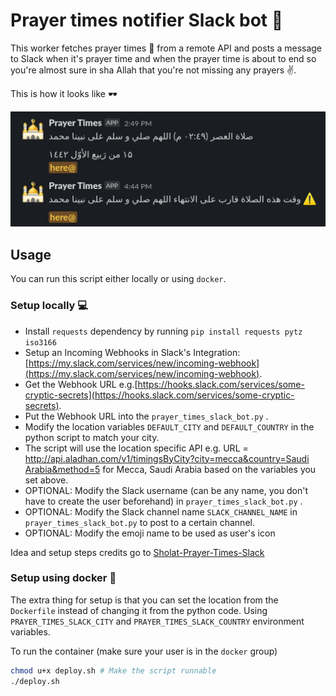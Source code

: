 # Prayer times notifier Slack bot :robot:

This worker fetches prayer times :mosque: from a remote API and posts a message to Slack when it's prayer time and when the prayer time is about to end so you're almost sure in sha Allah that you're not missing any prayers :v:.


This is how it looks like :dark_sunglasses:

![sample message](media/sample.png)

## Usage

You can run this script either locally or using `docker`.

### Setup locally :computer:

* Install `requests` dependency by running `pip install requests pytz iso3166` 
* Setup an Incoming Webhooks in Slack's Integration: [https://my.slack.com/services/new/incoming-webhook](https://my.slack.com/services/new/incoming-webhook).
* Get the Webhook URL e.g.[https://hooks.slack.com/services/some-cryptic-secrets](https://hooks.slack.com/services/some-cryptic-secrets).
* Put the Webhook URL into the `prayer_times_slack_bot.py` .
* Modify the location variables `DEFAULT_CITY` and `DEFAULT_COUNTRY` in the python script to match your city.
* The script will use the location specific API e.g. URL = [http://api.aladhan.com/v1/timingsByCity?city=mecca&country=Saudi Arabia&method=5](http://api.aladhan.com/v1/timingsByCity?city=mecca&country=Saudi%20Arabia&method=5) for Mecca, Saudi Arabia based on the variables you set above.
* OPTIONAL: Modify the Slack username (can be any name, you don't have to create the user beforehand) in `prayer_times_slack_bot.py` .
* OPTIONAL: Modify the Slack channel name `SLACK_CHANNEL_NAME` in `prayer_times_slack_bot.py` to post to a certain channel.
* OPTIONAL: Modify the emoji name to be used as user's icon

Idea and setup steps credits go to [Sholat-Prayer-Times-Slack](https://github.com/ainunnajib/Sholat-Prayer-Times-Slack/)

### Setup using docker :whale:

The extra thing for setup is that you can set the location from the `Dockerfile` instead of changing it from the python code.
Using `PRAYER_TIMES_SLACK_CITY` and `PRAYER_TIMES_SLACK_COUNTRY` environment variables.

To run the container (make sure your user is in the `docker` group)

``` bash
chmod u+x deploy.sh # Make the script runnable
./deploy.sh
```
